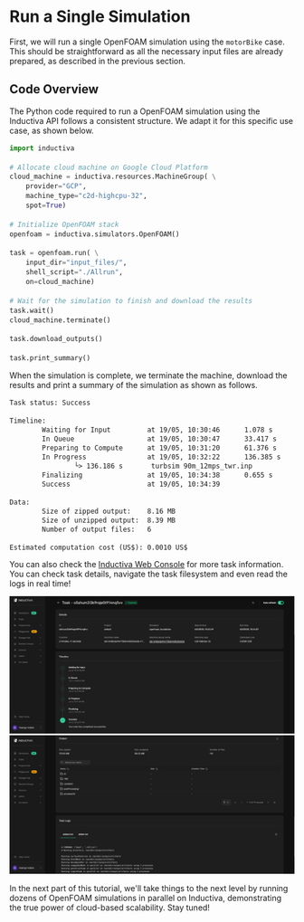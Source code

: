 # Run a Single Simulation
First, we will run a single OpenFOAM simulation using the `motorBike` 
case. This should be straightforward as all the necessary input files are 
already prepared, as described in the previous section.

## Code Overview
The Python code required to run a OpenFOAM simulation using the Inductiva API follows a consistent structure. We adapt it for this specific use case, as shown below.


```python
import inductiva

# Allocate cloud machine on Google Cloud Platform
cloud_machine = inductiva.resources.MachineGroup( \
    provider="GCP",
    machine_type="c2d-highcpu-32",
    spot=True)

# Initialize OpenFOAM stack
openfoam = inductiva.simulators.OpenFOAM()

task = openfoam.run( \
    input_dir="input_files/",
    shell_script="./Allrun",
    on=cloud_machine)

# Wait for the simulation to finish and download the results
task.wait()
cloud_machine.terminate()

task.download_outputs()

task.print_summary()
```

When the simulation is complete, we terminate the machine, download the results and print a summary of the simulation as shown as follows.

```
Task status: Success

Timeline:
        Waiting for Input         at 19/05, 10:30:46      1.078 s
        In Queue                  at 19/05, 10:30:47      33.417 s
        Preparing to Compute      at 19/05, 10:31:20      61.376 s
        In Progress               at 19/05, 10:32:22      136.385 s
                └> 136.186 s       turbsim 90m_12mps_twr.inp
        Finalizing                at 19/05, 10:34:38      0.655 s
        Success                   at 19/05, 10:34:39      

Data:
        Size of zipped output:    8.16 MB
        Size of unzipped output:  8.39 MB
        Number of output files:   6

Estimated computation cost (US$): 0.0010 US$
```

You can also check the [Inductiva Web Console](https://console.inductiva.ai/) for more task information. You can check task details, navigate the task filesystem and even read the logs in real time!

![console timeline](../../_static/console_timeline.png)
![console logs](../../_static/console_logs.png)


In the next part of this tutorial, we'll take things to the next level by running dozens of OpenFOAM simulations in parallel on Inductiva, demonstrating the true power of cloud-based scalability. Stay tuned!